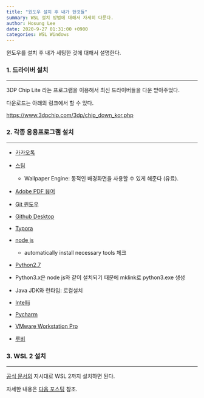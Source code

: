 ```yaml
---
title: "윈도우 설치 후 내가 한것들"
summary: WSL 설치 방법에 대해서 자세히 다룬다.
author: Hosung Lee
date: 2020-9-27 01:31:00 +0900
categories: WSL Windows
---
```


윈도우를 설치 후 내가 세팅한 것에 대해서 설명한다.



### 1. 드라이버 설치

------

3DP Chip Lite 라는 프로그램을 이용해서 최신 드라이버들을 다운 받아주었다.

다운로드는 아래의 링크에서 할 수 있다.

https://www.3dpchip.com/3dp/chip_down_kor.php



### 2. 각종 응용프로그램 설치

---

- [카카오톡](https://www.kakaocorp.com/service/KakaoTalk)
- [스팀](https://store.steampowered.com/about/)
  - Wallpaper Engine: 동적인 배경화면을 사용할 수 있게 해준다 (유료).

- [Adobe PDF 뷰어](https://get.adobe.com/kr/reader/)
- [Git 윈도우](https://git-scm.com/download/win)
- [Github Desktop](https://desktop.github.com/)
- [Typora](https://typora.io/)
- [node js](https://nodejs.org/ko/)

  - automatically install necessary tools 체크

- [Python2.7](https://www.python.org/downloads/release/python-2718/)

- Python3.x은 node js와 같이 설치되기 때문에 mklink로 python3.exe 생성

- Java JDK와 런타임: 로컬설치

- [Intellij](https://www.jetbrains.com/ko-kr/idea/download/#section=windows)
- [Pycharm](https://www.jetbrains.com/ko-kr/pycharm/download/#section=windows)

- [VMware Workstation Pro](https://www.vmware.com/products/workstation-pro/workstation-pro-evaluation.html)

- [루비](https://rubyinstaller.org/downloads/)



### 3. WSL 2 설치

---

[공식 문서의](https://docs.microsoft.com/en-us/windows/wsl/install-win10) 지시대로 WSL 2까지 설치하면 된다.

자세한 내용은 [다음 포스팅](https://holeeman.github.io/wsl/windows/how-to-install-wsl-2/) 참조.